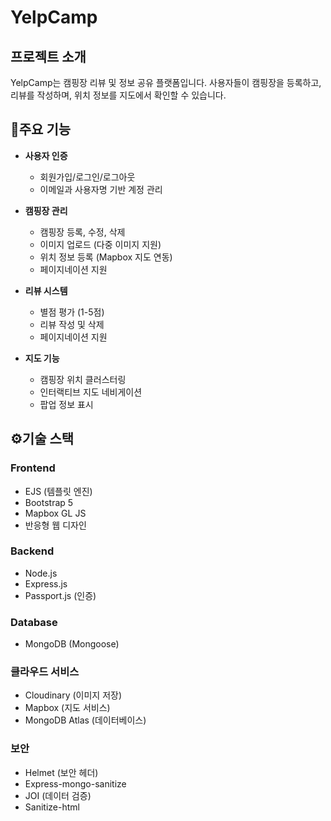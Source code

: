 # YelpCamp

## 프로젝트 소개
YelpCamp는 캠핑장 리뷰 및 정보 공유 플랫폼입니다. 사용자들이 캠핑장을 등록하고, 리뷰를 작성하며, 위치 정보를 지도에서 확인할 수 있습니다.

## 📌주요 기능

- **사용자 인증**
  - 회원가입/로그인/로그아웃
  - 이메일과 사용자명 기반 계정 관리

- **캠핑장 관리**
  - 캠핑장 등록, 수정, 삭제
  - 이미지 업로드 (다중 이미지 지원)
  - 위치 정보 등록 (Mapbox 지도 연동)
  - 페이지네이션 지원

- **리뷰 시스템**
  - 별점 평가 (1-5점)
  - 리뷰 작성 및 삭제
  - 페이지네이션 지원

- **지도 기능**
  - 캠핑장 위치 클러스터링
  - 인터랙티브 지도 네비게이션
  - 팝업 정보 표시

## ⚙️기술 스택

### Frontend
- EJS (템플릿 엔진)
- Bootstrap 5
- Mapbox GL JS
- 반응형 웹 디자인

### Backend
- Node.js
- Express.js
- Passport.js (인증)

### Database
- MongoDB (Mongoose) 

### 클라우드 서비스
- Cloudinary (이미지 저장)
- Mapbox (지도 서비스)
- MongoDB Atlas (데이터베이스)

### 보안
- Helmet (보안 헤더)
- Express-mongo-sanitize
- JOI (데이터 검증)
- Sanitize-html
